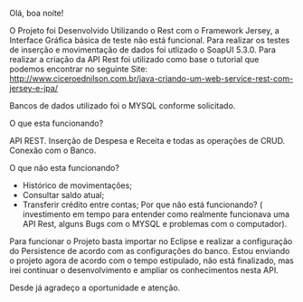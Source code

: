 Olá, boa noite!   

O Projeto foi Desenvolvido Utilizando o Rest com o Framework Jersey, a Interface Gráfica básica de teste não está funcional. Para realizar os testes de inserção e movimentação de dados foi utlizado o SoapUI 5.3.0.
Para realizar a criação da API Rest foi utilizado como base o tutorial que podemos encontrar no seguinte Site: 
http://www.ciceroednilson.com.br/java-criando-um-web-service-rest-com-jersey-e-jpa/

Bancos de dados utilizado foi o MYSQL conforme solicitado.

O que esta funcionando?

API REST.
Inserção de Despesa e Receita e todas as operações de CRUD.
Conexão com o Banco.

O que não esta funcionando? 
* Histórico de movimentações;
* Consultar saldo atual;
* Transferir crédito entre contas;
Por que não está funcionando? ( investimento em tempo para entender como realmente funcionava uma API Rest, alguns Bugs com o MYSQL e problemas com o computador).

Para funcionar o Projeto basta importar no Eclipse e realizar a configuração do Persistence de acordo com as configurações do banco.
Estou enviando o projeto agora de acordo com o tempo estipulado, não está finalizado, mas irei continuar o desenvolvimento e ampliar os conhecimentos nesta API.

Desde já agradeço a oportunidade e atenção.
